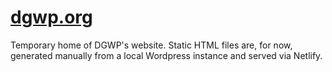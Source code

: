 # [dgwp.org](https://dgwp.org)

Temporary home of DGWP's website. Static HTML files are, for now, generated manually from a local Wordpress instance and served via Netlify.